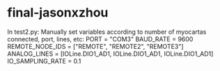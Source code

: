 # final-jasonxzhou

In test2.py:
Manually set variables according to number of myocartas connected, port, lines, etc:
PORT = "COM3"
BAUD_RATE = 9600
REMOTE_NODE_IDS = ["REMOTE", "REMOTE2", "REMOTE3"]
ANALOG_LINES = [IOLine.DIO1_AD1, IOLine.DIO1_AD1, IOLine.DIO1_AD1]
IO_SAMPLING_RATE = 0.1